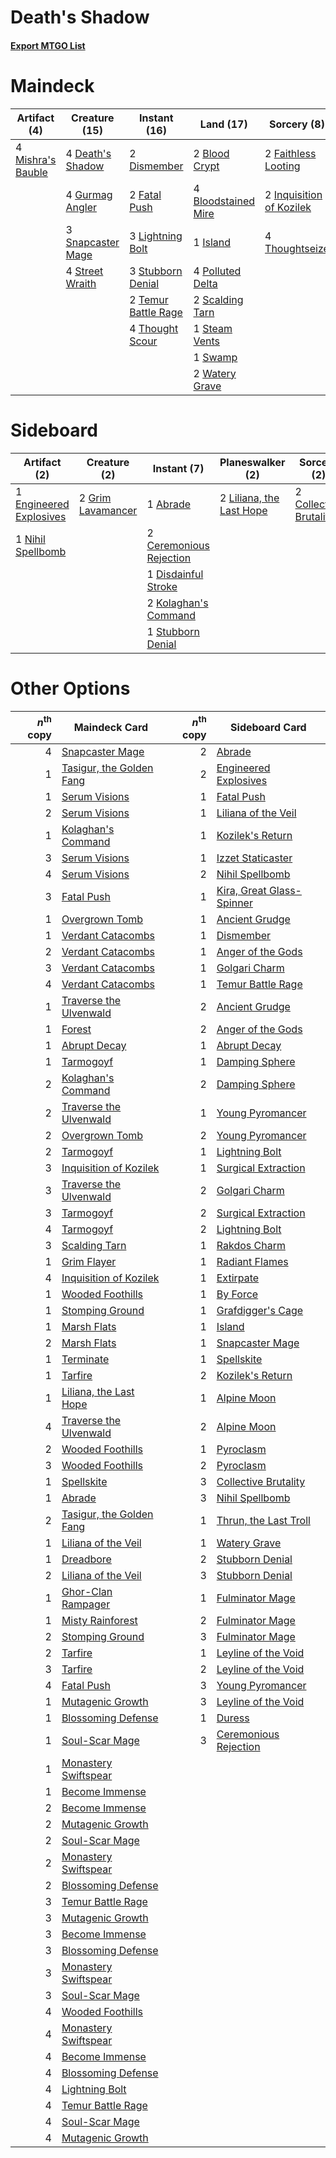 # Death's Shadow

#### [Export MTGO List](../collection/Death's%20Shadow/Death's%20Shadow.txt)
# Maindeck

|                                        Artifact (4)                                        |                                       Creature (15)                                        |                                         Instant (16)                                         |                                          Land (17)                                           |                                            Sorcery (8)                                            |
|--------------------------------------------------------------------------------------------|--------------------------------------------------------------------------------------------|----------------------------------------------------------------------------------------------|----------------------------------------------------------------------------------------------|---------------------------------------------------------------------------------------------------|
|4 [Mishra's Bauble](http://gatherer.wizards.com/Pages/Card/Details.aspx?multiverseid=438787)|4 [Death's Shadow](http://gatherer.wizards.com/Pages/Card/Details.aspx?multiverseid=425889) |2 [Dismember](http://gatherer.wizards.com/Pages/Card/Details.aspx?multiverseid=397830)        |2 [Blood Crypt](http://gatherer.wizards.com/Pages/Card/Details.aspx?multiverseid=405093)      |2 [Faithless Looting](http://gatherer.wizards.com/Pages/Card/Details.aspx?multiverseid=413670)     |
|                                                                                            |4 [Gurmag Angler](http://gatherer.wizards.com/Pages/Card/Details.aspx?multiverseid=391850)  |2 [Fatal Push](http://gatherer.wizards.com/Pages/Card/Details.aspx?multiverseid=423724)       |4 [Bloodstained Mire](http://gatherer.wizards.com/Pages/Card/Details.aspx?multiverseid=405094)|2 [Inquisition of Kozilek](http://gatherer.wizards.com/Pages/Card/Details.aspx?multiverseid=425900)|
|                                                                                            |3 [Snapcaster Mage](http://gatherer.wizards.com/Pages/Card/Details.aspx?multiverseid=425875)|3 [Lightning Bolt](http://gatherer.wizards.com/Pages/Card/Details.aspx?multiverseid=234704)   |1 [Island](http://gatherer.wizards.com/Pages/Card/Details.aspx?multiverseid=439602)           |4 [Thoughtseize](http://gatherer.wizards.com/Pages/Card/Details.aspx?multiverseid=438676)          |
|                                                                                            |4 [Street Wraith](http://gatherer.wizards.com/Pages/Card/Details.aspx?multiverseid=370428)  |3 [Stubborn Denial](http://gatherer.wizards.com/Pages/Card/Details.aspx?multiverseid=386673)  |4 [Polluted Delta](http://gatherer.wizards.com/Pages/Card/Details.aspx?multiverseid=405104)   |                                                                                                   |
|                                                                                            |                                                                                            |2 [Temur Battle Rage](http://gatherer.wizards.com/Pages/Card/Details.aspx?multiverseid=391940)|2 [Scalding Tarn](http://gatherer.wizards.com/Pages/Card/Details.aspx?multiverseid=426069)    |                                                                                                   |
|                                                                                            |                                                                                            |4 [Thought Scour](http://gatherer.wizards.com/Pages/Card/Details.aspx?multiverseid=438642)    |1 [Steam Vents](http://gatherer.wizards.com/Pages/Card/Details.aspx?multiverseid=405109)      |                                                                                                   |
|                                                                                            |                                                                                            |                                                                                              |1 [Swamp](http://gatherer.wizards.com/Pages/Card/Details.aspx?multiverseid=439603)            |                                                                                                   |
|                                                                                            |                                                                                            |                                                                                              |2 [Watery Grave](http://gatherer.wizards.com/Pages/Card/Details.aspx?multiverseid=405114)     |                                                                                                   |


# Sideboard

|                                           Artifact (2)                                           |                                        Creature (2)                                        |                                           Instant (7)                                            |                                         Planeswalker (2)                                          |                                           Sorcery (2)                                           |
|--------------------------------------------------------------------------------------------------|--------------------------------------------------------------------------------------------|--------------------------------------------------------------------------------------------------|---------------------------------------------------------------------------------------------------|-------------------------------------------------------------------------------------------------|
|1 [Engineered Explosives](http://gatherer.wizards.com/Pages/Card/Details.aspx?multiverseid=370549)|2 [Grim Lavamancer](http://gatherer.wizards.com/Pages/Card/Details.aspx?multiverseid=234706)|1 [Abrade](http://gatherer.wizards.com/Pages/Card/Details.aspx?multiverseid=430772)               |2 [Liliana, the Last Hope](http://gatherer.wizards.com/Pages/Card/Details.aspx?multiverseid=414388)|2 [Collective Brutality](http://gatherer.wizards.com/Pages/Card/Details.aspx?multiverseid=414380)|
|1 [Nihil Spellbomb](http://gatherer.wizards.com/Pages/Card/Details.aspx?multiverseid=442215)      |                                                                                            |2 [Ceremonious Rejection](http://gatherer.wizards.com/Pages/Card/Details.aspx?multiverseid=417613)|                                                                                                   |                                                                                                 |
|                                                                                                  |                                                                                            |1 [Disdainful Stroke](http://gatherer.wizards.com/Pages/Card/Details.aspx?multiverseid=446776)    |                                                                                                   |                                                                                                 |
|                                                                                                  |                                                                                            |2 [Kolaghan's Command](http://gatherer.wizards.com/Pages/Card/Details.aspx?multiverseid=394613)   |                                                                                                   |                                                                                                 |
|                                                                                                  |                                                                                            |1 [Stubborn Denial](http://gatherer.wizards.com/Pages/Card/Details.aspx?multiverseid=386673)      |                                                                                                   |                                                                                                 |


# Other Options

|*n*<sup>th</sup> copy|                                           Maindeck Card                                           |*n*<sup>th</sup> copy|                                           Sideboard Card                                           |
|--------------------:|---------------------------------------------------------------------------------------------------|--------------------:|----------------------------------------------------------------------------------------------------|
|                    4|[Snapcaster Mage](http://gatherer.wizards.com/Pages/Card/Details.aspx?multiverseid=425875)         |                    2|[Abrade](http://gatherer.wizards.com/Pages/Card/Details.aspx?multiverseid=430772)                   |
|                    1|[Tasigur, the Golden Fang](http://gatherer.wizards.com/Pages/Card/Details.aspx?multiverseid=391937)|                    2|[Engineered Explosives](http://gatherer.wizards.com/Pages/Card/Details.aspx?multiverseid=370549)    |
|                    1|[Serum Visions](http://gatherer.wizards.com/Pages/Card/Details.aspx?multiverseid=425874)           |                    1|[Fatal Push](http://gatherer.wizards.com/Pages/Card/Details.aspx?multiverseid=423724)               |
|                    2|[Serum Visions](http://gatherer.wizards.com/Pages/Card/Details.aspx?multiverseid=425874)           |                    1|[Liliana of the Veil](http://gatherer.wizards.com/Pages/Card/Details.aspx?multiverseid=425901)      |
|                    1|[Kolaghan's Command](http://gatherer.wizards.com/Pages/Card/Details.aspx?multiverseid=394613)      |                    1|[Kozilek's Return](http://gatherer.wizards.com/Pages/Card/Details.aspx?multiverseid=407608)         |
|                    3|[Serum Visions](http://gatherer.wizards.com/Pages/Card/Details.aspx?multiverseid=425874)           |                    1|[Izzet Staticaster](http://gatherer.wizards.com/Pages/Card/Details.aspx?multiverseid=253638)        |
|                    4|[Serum Visions](http://gatherer.wizards.com/Pages/Card/Details.aspx?multiverseid=425874)           |                    2|[Nihil Spellbomb](http://gatherer.wizards.com/Pages/Card/Details.aspx?multiverseid=442215)          |
|                    3|[Fatal Push](http://gatherer.wizards.com/Pages/Card/Details.aspx?multiverseid=423724)              |                    1|[Kira, Great Glass-Spinner](http://gatherer.wizards.com/Pages/Card/Details.aspx?multiverseid=370349)|
|                    1|[Overgrown Tomb](http://gatherer.wizards.com/Pages/Card/Details.aspx?multiverseid=405103)          |                    1|[Ancient Grudge](http://gatherer.wizards.com/Pages/Card/Details.aspx?multiverseid=425913)           |
|                    1|[Verdant Catacombs](http://gatherer.wizards.com/Pages/Card/Details.aspx?multiverseid=426074)       |                    1|[Dismember](http://gatherer.wizards.com/Pages/Card/Details.aspx?multiverseid=397830)                |
|                    2|[Verdant Catacombs](http://gatherer.wizards.com/Pages/Card/Details.aspx?multiverseid=426074)       |                    1|[Anger of the Gods](http://gatherer.wizards.com/Pages/Card/Details.aspx?multiverseid=438682)        |
|                    3|[Verdant Catacombs](http://gatherer.wizards.com/Pages/Card/Details.aspx?multiverseid=426074)       |                    1|[Golgari Charm](http://gatherer.wizards.com/Pages/Card/Details.aspx?multiverseid=430396)            |
|                    4|[Verdant Catacombs](http://gatherer.wizards.com/Pages/Card/Details.aspx?multiverseid=426074)       |                    1|[Temur Battle Rage](http://gatherer.wizards.com/Pages/Card/Details.aspx?multiverseid=391940)        |
|                    1|[Traverse the Ulvenwald](http://gatherer.wizards.com/Pages/Card/Details.aspx?multiverseid=409998)  |                    2|[Ancient Grudge](http://gatherer.wizards.com/Pages/Card/Details.aspx?multiverseid=425913)           |
|                    1|[Forest](http://gatherer.wizards.com/Pages/Card/Details.aspx?multiverseid=439605)                  |                    2|[Anger of the Gods](http://gatherer.wizards.com/Pages/Card/Details.aspx?multiverseid=438682)        |
|                    1|[Abrupt Decay](http://gatherer.wizards.com/Pages/Card/Details.aspx?multiverseid=425971)            |                    1|[Abrupt Decay](http://gatherer.wizards.com/Pages/Card/Details.aspx?multiverseid=425971)             |
|                    1|[Tarmogoyf](http://gatherer.wizards.com/Pages/Card/Details.aspx?multiverseid=370404)               |                    1|[Damping Sphere](http://gatherer.wizards.com/Pages/Card/Details.aspx?multiverseid=443101)           |
|                    2|[Kolaghan's Command](http://gatherer.wizards.com/Pages/Card/Details.aspx?multiverseid=394613)      |                    2|[Damping Sphere](http://gatherer.wizards.com/Pages/Card/Details.aspx?multiverseid=443101)           |
|                    2|[Traverse the Ulvenwald](http://gatherer.wizards.com/Pages/Card/Details.aspx?multiverseid=409998)  |                    1|[Young Pyromancer](http://gatherer.wizards.com/Pages/Card/Details.aspx?multiverseid=413697)         |
|                    2|[Overgrown Tomb](http://gatherer.wizards.com/Pages/Card/Details.aspx?multiverseid=405103)          |                    2|[Young Pyromancer](http://gatherer.wizards.com/Pages/Card/Details.aspx?multiverseid=413697)         |
|                    2|[Tarmogoyf](http://gatherer.wizards.com/Pages/Card/Details.aspx?multiverseid=370404)               |                    1|[Lightning Bolt](http://gatherer.wizards.com/Pages/Card/Details.aspx?multiverseid=234704)           |
|                    3|[Inquisition of Kozilek](http://gatherer.wizards.com/Pages/Card/Details.aspx?multiverseid=425900)  |                    1|[Surgical Extraction](http://gatherer.wizards.com/Pages/Card/Details.aspx?multiverseid=397706)      |
|                    3|[Traverse the Ulvenwald](http://gatherer.wizards.com/Pages/Card/Details.aspx?multiverseid=409998)  |                    2|[Golgari Charm](http://gatherer.wizards.com/Pages/Card/Details.aspx?multiverseid=430396)            |
|                    3|[Tarmogoyf](http://gatherer.wizards.com/Pages/Card/Details.aspx?multiverseid=370404)               |                    2|[Surgical Extraction](http://gatherer.wizards.com/Pages/Card/Details.aspx?multiverseid=397706)      |
|                    4|[Tarmogoyf](http://gatherer.wizards.com/Pages/Card/Details.aspx?multiverseid=370404)               |                    2|[Lightning Bolt](http://gatherer.wizards.com/Pages/Card/Details.aspx?multiverseid=234704)           |
|                    3|[Scalding Tarn](http://gatherer.wizards.com/Pages/Card/Details.aspx?multiverseid=426069)           |                    1|[Rakdos Charm](http://gatherer.wizards.com/Pages/Card/Details.aspx?multiverseid=433122)             |
|                    1|[Grim Flayer](http://gatherer.wizards.com/Pages/Card/Details.aspx?multiverseid=414489)             |                    1|[Radiant Flames](http://gatherer.wizards.com/Pages/Card/Details.aspx?multiverseid=402002)           |
|                    4|[Inquisition of Kozilek](http://gatherer.wizards.com/Pages/Card/Details.aspx?multiverseid=425900)  |                    1|[Extirpate](http://gatherer.wizards.com/Pages/Card/Details.aspx?multiverseid=370384)                |
|                    1|[Wooded Foothills](http://gatherer.wizards.com/Pages/Card/Details.aspx?multiverseid=405116)        |                    1|[By Force](http://gatherer.wizards.com/Pages/Card/Details.aspx?multiverseid=426825)                 |
|                    1|[Stomping Ground](http://gatherer.wizards.com/Pages/Card/Details.aspx?multiverseid=405110)         |                    1|[Grafdigger's Cage](http://gatherer.wizards.com/Pages/Card/Details.aspx?multiverseid=426046)        |
|                    1|[Marsh Flats](http://gatherer.wizards.com/Pages/Card/Details.aspx?multiverseid=426064)             |                    1|[Island](http://gatherer.wizards.com/Pages/Card/Details.aspx?multiverseid=439602)                   |
|                    2|[Marsh Flats](http://gatherer.wizards.com/Pages/Card/Details.aspx?multiverseid=426064)             |                    1|[Snapcaster Mage](http://gatherer.wizards.com/Pages/Card/Details.aspx?multiverseid=425875)          |
|                    1|[Terminate](http://gatherer.wizards.com/Pages/Card/Details.aspx?multiverseid=426019)               |                    1|[Spellskite](http://gatherer.wizards.com/Pages/Card/Details.aspx?multiverseid=397743)               |
|                    1|[Tarfire](http://gatherer.wizards.com/Pages/Card/Details.aspx?multiverseid=157921)                 |                    2|[Kozilek's Return](http://gatherer.wizards.com/Pages/Card/Details.aspx?multiverseid=407608)         |
|                    1|[Liliana, the Last Hope](http://gatherer.wizards.com/Pages/Card/Details.aspx?multiverseid=414388)  |                    1|[Alpine Moon](http://gatherer.wizards.com/Pages/Card/Details.aspx?multiverseid=447264)              |
|                    4|[Traverse the Ulvenwald](http://gatherer.wizards.com/Pages/Card/Details.aspx?multiverseid=409998)  |                    2|[Alpine Moon](http://gatherer.wizards.com/Pages/Card/Details.aspx?multiverseid=447264)              |
|                    2|[Wooded Foothills](http://gatherer.wizards.com/Pages/Card/Details.aspx?multiverseid=405116)        |                    1|[Pyroclasm](http://gatherer.wizards.com/Pages/Card/Details.aspx?multiverseid=4354)                  |
|                    3|[Wooded Foothills](http://gatherer.wizards.com/Pages/Card/Details.aspx?multiverseid=405116)        |                    2|[Pyroclasm](http://gatherer.wizards.com/Pages/Card/Details.aspx?multiverseid=4354)                  |
|                    1|[Spellskite](http://gatherer.wizards.com/Pages/Card/Details.aspx?multiverseid=397743)              |                    3|[Collective Brutality](http://gatherer.wizards.com/Pages/Card/Details.aspx?multiverseid=414380)     |
|                    1|[Abrade](http://gatherer.wizards.com/Pages/Card/Details.aspx?multiverseid=430772)                  |                    3|[Nihil Spellbomb](http://gatherer.wizards.com/Pages/Card/Details.aspx?multiverseid=442215)          |
|                    2|[Tasigur, the Golden Fang](http://gatherer.wizards.com/Pages/Card/Details.aspx?multiverseid=391937)|                    1|[Thrun, the Last Troll](http://gatherer.wizards.com/Pages/Card/Details.aspx?multiverseid=214050)    |
|                    1|[Liliana of the Veil](http://gatherer.wizards.com/Pages/Card/Details.aspx?multiverseid=425901)     |                    1|[Watery Grave](http://gatherer.wizards.com/Pages/Card/Details.aspx?multiverseid=405114)             |
|                    1|[Dreadbore](http://gatherer.wizards.com/Pages/Card/Details.aspx?multiverseid=430622)               |                    2|[Stubborn Denial](http://gatherer.wizards.com/Pages/Card/Details.aspx?multiverseid=386673)          |
|                    2|[Liliana of the Veil](http://gatherer.wizards.com/Pages/Card/Details.aspx?multiverseid=425901)     |                    3|[Stubborn Denial](http://gatherer.wizards.com/Pages/Card/Details.aspx?multiverseid=386673)          |
|                    1|[Ghor-Clan Rampager](http://gatherer.wizards.com/Pages/Card/Details.aspx?multiverseid=425990)      |                    1|[Fulminator Mage](http://gatherer.wizards.com/Pages/Card/Details.aspx?multiverseid=397686)          |
|                    1|[Misty Rainforest](http://gatherer.wizards.com/Pages/Card/Details.aspx?multiverseid=426065)        |                    2|[Fulminator Mage](http://gatherer.wizards.com/Pages/Card/Details.aspx?multiverseid=397686)          |
|                    2|[Stomping Ground](http://gatherer.wizards.com/Pages/Card/Details.aspx?multiverseid=405110)         |                    3|[Fulminator Mage](http://gatherer.wizards.com/Pages/Card/Details.aspx?multiverseid=397686)          |
|                    2|[Tarfire](http://gatherer.wizards.com/Pages/Card/Details.aspx?multiverseid=157921)                 |                    1|[Leyline of the Void](http://gatherer.wizards.com/Pages/Card/Details.aspx?multiverseid=205013)      |
|                    3|[Tarfire](http://gatherer.wizards.com/Pages/Card/Details.aspx?multiverseid=157921)                 |                    2|[Leyline of the Void](http://gatherer.wizards.com/Pages/Card/Details.aspx?multiverseid=205013)      |
|                    4|[Fatal Push](http://gatherer.wizards.com/Pages/Card/Details.aspx?multiverseid=423724)              |                    3|[Young Pyromancer](http://gatherer.wizards.com/Pages/Card/Details.aspx?multiverseid=413697)         |
|                    1|[Mutagenic Growth](http://gatherer.wizards.com/Pages/Card/Details.aspx?multiverseid=397717)        |                    3|[Leyline of the Void](http://gatherer.wizards.com/Pages/Card/Details.aspx?multiverseid=205013)      |
|                    1|[Blossoming Defense](http://gatherer.wizards.com/Pages/Card/Details.aspx?multiverseid=417719)      |                    1|[Duress](http://gatherer.wizards.com/Pages/Card/Details.aspx?multiverseid=270465)                   |
|                    1|[Soul-Scar Mage](http://gatherer.wizards.com/Pages/Card/Details.aspx?multiverseid=426850)          |                    3|[Ceremonious Rejection](http://gatherer.wizards.com/Pages/Card/Details.aspx?multiverseid=417613)    |
|                    1|[Monastery Swiftspear](http://gatherer.wizards.com/Pages/Card/Details.aspx?multiverseid=438706)    |                     |                                                                                                    |
|                    1|[Become Immense](http://gatherer.wizards.com/Pages/Card/Details.aspx?multiverseid=386487)          |                     |                                                                                                    |
|                    2|[Become Immense](http://gatherer.wizards.com/Pages/Card/Details.aspx?multiverseid=386487)          |                     |                                                                                                    |
|                    2|[Mutagenic Growth](http://gatherer.wizards.com/Pages/Card/Details.aspx?multiverseid=397717)        |                     |                                                                                                    |
|                    2|[Soul-Scar Mage](http://gatherer.wizards.com/Pages/Card/Details.aspx?multiverseid=426850)          |                     |                                                                                                    |
|                    2|[Monastery Swiftspear](http://gatherer.wizards.com/Pages/Card/Details.aspx?multiverseid=438706)    |                     |                                                                                                    |
|                    2|[Blossoming Defense](http://gatherer.wizards.com/Pages/Card/Details.aspx?multiverseid=417719)      |                     |                                                                                                    |
|                    3|[Temur Battle Rage](http://gatherer.wizards.com/Pages/Card/Details.aspx?multiverseid=391940)       |                     |                                                                                                    |
|                    3|[Mutagenic Growth](http://gatherer.wizards.com/Pages/Card/Details.aspx?multiverseid=397717)        |                     |                                                                                                    |
|                    3|[Become Immense](http://gatherer.wizards.com/Pages/Card/Details.aspx?multiverseid=386487)          |                     |                                                                                                    |
|                    3|[Blossoming Defense](http://gatherer.wizards.com/Pages/Card/Details.aspx?multiverseid=417719)      |                     |                                                                                                    |
|                    3|[Monastery Swiftspear](http://gatherer.wizards.com/Pages/Card/Details.aspx?multiverseid=438706)    |                     |                                                                                                    |
|                    3|[Soul-Scar Mage](http://gatherer.wizards.com/Pages/Card/Details.aspx?multiverseid=426850)          |                     |                                                                                                    |
|                    4|[Wooded Foothills](http://gatherer.wizards.com/Pages/Card/Details.aspx?multiverseid=405116)        |                     |                                                                                                    |
|                    4|[Monastery Swiftspear](http://gatherer.wizards.com/Pages/Card/Details.aspx?multiverseid=438706)    |                     |                                                                                                    |
|                    4|[Become Immense](http://gatherer.wizards.com/Pages/Card/Details.aspx?multiverseid=386487)          |                     |                                                                                                    |
|                    4|[Blossoming Defense](http://gatherer.wizards.com/Pages/Card/Details.aspx?multiverseid=417719)      |                     |                                                                                                    |
|                    4|[Lightning Bolt](http://gatherer.wizards.com/Pages/Card/Details.aspx?multiverseid=234704)          |                     |                                                                                                    |
|                    4|[Temur Battle Rage](http://gatherer.wizards.com/Pages/Card/Details.aspx?multiverseid=391940)       |                     |                                                                                                    |
|                    4|[Soul-Scar Mage](http://gatherer.wizards.com/Pages/Card/Details.aspx?multiverseid=426850)          |                     |                                                                                                    |
|                    4|[Mutagenic Growth](http://gatherer.wizards.com/Pages/Card/Details.aspx?multiverseid=397717)        |                     |                                                                                                    |

